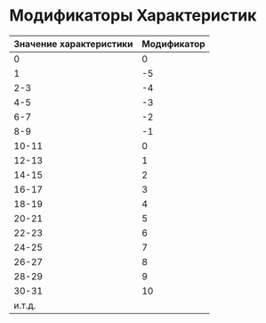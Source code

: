 # Модификаторы Характеристик

| Значение характеристики | Модификатор |
|-------------------------|-------------|
| 0                       | 0           |
| 1                       | -5          |
| 2-3                     | -4          |
| 4-5                     | -3          |
| 6-7                     | -2          |
| 8-9                     | -1          |
| 10-11                   | 0           |
| 12-13                   | 1           |
| 14-15                   | 2           |
| 16-17                   | 3           |
| 18-19                   | 4           |
| 20-21                   | 5           |
| 22-23                   | 6           |
| 24-25                   | 7           |
| 26-27                   | 8           |
| 28-29                   | 9           |
| 30-31                   | 10          |
| и.т.д.                  |             |